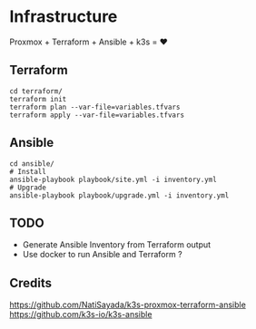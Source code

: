 # Infrastructure

Proxmox + Terraform + Ansible + k3s = :heart:

## Terraform
```ssh
cd terraform/
terraform init
terraform plan --var-file=variables.tfvars
terraform apply --var-file=variables.tfvars
```

## Ansible
```
cd ansible/
# Install
ansible-playbook playbook/site.yml -i inventory.yml
# Upgrade
ansible-playbook playbook/upgrade.yml -i inventory.yml
```

## TODO
- Generate Ansible Inventory from Terraform output
- Use docker to run Ansible and Terraform ?

## Credits
https://github.com/NatiSayada/k3s-proxmox-terraform-ansible
https://github.com/k3s-io/k3s-ansible

